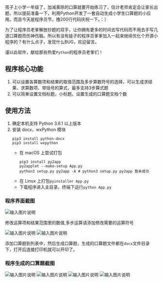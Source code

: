 孩子上小学一年级了，加减乘除的口算就要开始练习了，估计老师肯定会让家长出题，所以提前准备一下，利用Python开发了一套自动生成小学生口算题的小应用。而且今天是程序员节，撸200行代码庆祝一下。：）

为了让程序员老爹解放抄题的双手，让你拥有更多的时间去写代码而不用去手写几道口算题而伤神伤脑。所以有没有娃子的程序员爹爹加入一起来继续优化个开源小程序的？有什么点子，发现什么BUG，欢迎留言。

谨以此软件，献给那些热爱`Python`的程序员老爹们！

## 程序核心功能

1. 可以设置各算数项和结果的取值范围及多步算数符号的选择，可以生成求结果、求算数项、带括号的算式，最多支持3步算式题
1. 可以简单设置文档标题，小标题。设置生成的口算题文档个数

## 使用方法

1. 确定本机支持 Python 3.6.1 以上版本
1. 安装 docx，wxPython 模块
   ```
   pip3 install python-docx
   pip3 install wxpython
   ```
   * 在 macOS 上尝试打包
      ```
      pip3 install py2app
      py2applet --make-setup App.py
      python3 setup.py py2app -A # python3 setup.py py2app 暂未成功
      ```
   * 在 Linux 上打包`pyinstaller App.py`
   * 下载程序进入主目录，终端下运行`python App.py`

### 程序界面截图

![输入图片说明](https://images.gitee.com/uploads/images/2019/0102/165314_cc68e64d_125848.png "Snip20190102_1.png")

修改运算项和结果范围里的数值,多步运算请添加修改需要的运算符号

![输入图片说明](https://images.gitee.com/uploads/images/2019/0102/165520_883d5be6_125848.png)
![输入图片说明](https://images.gitee.com/uploads/images/2019/0102/204453_e30f38d6_125848.png)

添加口算题到列表中，然后生成口算题，生成的口算题文件都在`docx`文件目录下，打开后连接打印机就可以开印了。

### 程序生成的口算题截图

![输入图片说明](https://images.gitee.com/uploads/images/2018/1119/214154_bb529734_125848.png "001.png")
![输入图片说明](https://images.gitee.com/uploads/images/2018/1119/214206_a3081f2e_125848.png "002.png")
![输入图片说明](https://images.gitee.com/uploads/images/2018/1119/214230_b9c6e3ef_125848.png "003.png")
![输入图片说明](https://images.gitee.com/uploads/images/2018/1119/214240_e946434d_125848.png "004.png")
